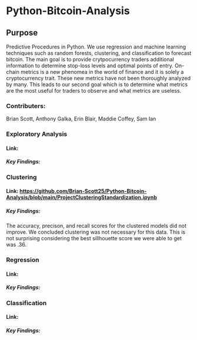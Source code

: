 # Python-Bitcoin-Analysis

## Purpose
Predictive Procedures in Python. We use regression and machine learning techniques such as random forests, clustering, and classification to forecast bitcoin. The main goal is to provide crytpocurrency traders additional information to determine stop-loss levels and optimal points of entry. On-chain metrics is a new phenomea in the world of finance and it is solely a cryptocurrency trait. These new metrics have not been thoroughly analyzed by many. This leads to our second goal which is to determine what metrics are the most useful for traders to observe and what metrics are useless.

### Contributers: 
Brian Scott,
Anthony Galka,
Erin Blair,
Maddie Coffey,
Sam Ian

### Exploratory Analysis
#### Link:
##### Key Findings:

### Clustering
#### Link: https://github.com/Brian-Scott25/Python-Bitcoin-Analysis/blob/main/ProjectClusteringStandardization.ipynb
##### Key Findings: 
The accuracy, precison, and recall scores for the clustered models did not improve. We concluded clustering was not necessary for this data. This is not surprising considering the best sillhouette score we were able to get was .36.

### Regression
#### Link:
##### Key Findings:

### Classification
#### Link:
##### Key Findings:


